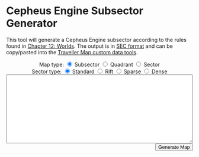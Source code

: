 # Cepheus Engine Subsector Generator

This tool will generate a Cepheus Engine subsector according to the rules found in [Chapter 12: Worlds](../book3/worlds.html). The output is in [SEC format](https://travellermap.com/doc/fileformats#legacy-sec-format) and can be copy/pasted into the [Traveller Map custom data tools](https://travellermap.com/doc/custom).

<div>
    <center>
        Map type:
        <input type="radio" id="mapSubsector" name="mapType" value="1" checked onclick="init()">
        <label for="mapSubsector">Subsector</label>
        <input type="radio" id="mapQuadrant" name="mapType" value="4" onclick="init()">
        <label for="mapQuadrant">Quadrant</label>
        <input type="radio" id="mapSector" name="mapType" value="16" onclick="init()">
        <label for="mapSector">Sector</label>
    </center>
</div>

<div>
    <center>
        Sector type:
        <input type="radio" id="sectorStandard" name="sectorType" value="4" checked onclick="init()">
        <label for="sectorStandard">Standard</label>
        <input type="radio" id="sectorRift" name="sectorType" value="6" onclick="init()">
        <label for="sectorRift">Rift</label>
        <input type="radio" id="sectorSparse" name="sectorType" value="5" onclick="init()">
        <label for="sectorSparse">Sparse</label>
        <input type="radio" id="sectorDense" name="sectorType" value="3" onclick="init()">
        <label for="sectorDense">Dense</label>
    </center>
</div>

<!-- <pre id="output" style="border: 1px solid"></pre> -->
<textarea id="output" rows="12" style="min-width: 100%; max-width: 100%"></textarea>
<div>
    <span id="sectorPopulation"></span>
    <button id="mapButton" style="float: right" onclick="generateMap()">Generate Map</button>
</div>

<div id="sectorMap" style="display:flex; justify-content: center"></div>

<script src="pseudohex.js"></script>
<script src="roll.js"></script>
<script src="sector.js"></script>
<script src="world.js"></script>
<script src="https://unpkg.com/js-markov/dist/markov.js"></script> <!-- using https://github.com/TobiasNickel/js-markov -->
<script>
    async function generateMap() {
        const mapType = document.querySelector('input[name="mapType"]:checked').value;
        document.getElementById("mapButton").disabled = true;
        const mapImage = await getSectorMap(mapType, document.getElementById("output").value);
        document.getElementById("sectorMap").innerHTML = mapImage;
    }
    function init() {
        const mapType = document.querySelector('input[name="mapType"]:checked').value;
        const sectorType = document.querySelector('input[name="sectorType"]:checked').value;
        document.getElementById("output").value = generateSector(sectorType, mapType);
        document.getElementById("sectorPopulation").textContent = calculatePopulation(document.getElementById("output").value);
        document.getElementById("mapButton").disabled = false;
    }
    init();
</script>
